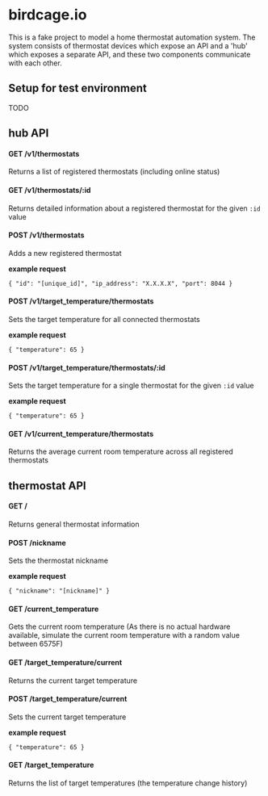 # birdcage.io

This is a fake project to model a home thermostat automation system. The system consists of thermostat devices which expose an API and a 'hub' which exposes a separate API, and these two components communicate with each other.

Setup for test environment
--------------------------

TODO

hub API
-------

#### GET /v1/thermostats

Returns a list of registered thermostats (including online status)

#### GET /v1/thermostats/:id

Returns detailed information about a registered thermostat for the given `:id` value

#### POST /v1/thermostats

Adds a new registered thermostat

**example request**

    { "id": "[unique_id]", "ip_address": "X.X.X.X", "port": 8044 }

#### POST /v1/target_temperature/thermostats

Sets the target temperature for all connected thermostats

**example request**

    { "temperature": 65 }

#### POST /v1/target_temperature/thermostats/:id

Sets the target temperature for a single thermostat for the given `:id` value

**example request**

    { "temperature": 65 }

#### GET /v1/current_temperature/thermostats

Returns the average current room temperature across all registered thermostats

thermostat API
--------------

#### GET /

Returns general thermostat information

#### POST /nickname

Sets the thermostat nickname

**example request**

    { "nickname": "[nickname]" }

#### GET /current_temperature

Gets the current room temperature (As there is no actual hardware available, simulate the current room temperature with a random value between 65­75F)

#### GET /target_temperature/current

Returns the current target temperature

#### POST /target_temperature/current

Sets the current target temperature

**example request**

    { "temperature": 65 }

#### GET /target_temperature

Returns the list of target temperatures (the temperature change history)
